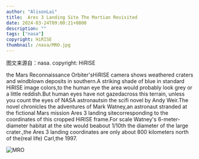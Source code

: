 ```yaml
---
author: "AlisonLai"
title:  Ares 3 Landing Site The Martian Revisited 
date: 2024-03-24T09:00:21+0800
description: ""
tags: ["nasa"]
copyright: HiRISE
thumbnail: /nasa/MRO.jpg
---
```

图文来源自：nasa.  copyright: HiRISE

  the Mars Reconnaissance Orbiter'sHiRISE camera shows weathered craters and windblown deposits in southern.A striking shade of blue in standard HiRISE image colors,to the human eye the area would probably look grey or a little reddish.But human eyes have not gazedacross this terrain, unless you count the eyes of NASA astronautsin the scifi novel by Andy Weir.The novel chronicles the adventures of Mark Watney,an astronaut stranded at the fictional Mars mission Ares 3 landing sitecorresponding to the coordinates of this cropped HiRISE frame.For scale Watney's 6-meter-diameter habitat at the site would beabout 1/10th the diameter of the large crater.,the Ares 3 landing coordinates are only about 800 kilometers north of the(real life) Carl,the 1997.

![MRO](/nasa/MRO.jpg)
